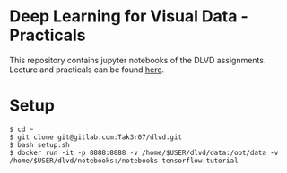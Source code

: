 # Deep Learning for Visual Data - Practicals
This repository contains jupyter notebooks of the DLVD assignments.  
Lecture and practicals can be found [here](http://www.staff.uni-mainz.de/chuli/teach/JGU_Lecture_DLVU2016.html).

# Setup
```
$ cd ~
$ git clone git@gitlab.com:Tak3r07/dlvd.git
$ bash setup.sh
$ docker run -it -p 8888:8888 -v /home/$USER/dlvd/data:/opt/data -v /home/$USER/dlvd/notebooks:/notebooks tensorflow:tutorial 
```
